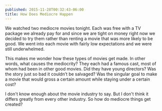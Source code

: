 ```yaml
---
published: 2015-11-28T00:32:43-06:00
title: How Does Mediocre Happen
---
```

We watched two mediocre movies tonight. Each was free with a TV package we already pay for and since we are tight on money right now we decided to try them rather than renting a movie that was more likely to be good. We went into each movie with fairly low expectations and we were still underwhelmed.

This makes me wonder how these types of movies get made. In other words, what causes the mediocrity? They each had a famous cast, most of whom had been in other good movies. Did they have young directors? Was the story just so bad it couldn't be salvaged? Was the singular goal to make a movie that would gross a certain amount while staying under a certain cost?

I don't know enough about the movie industry to say. But I don't think it differs greatly from every other industry. So how do mediocre things get created?